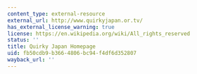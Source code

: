 ```yaml
---
content_type: external-resource
external_url: http://www.quirkyjapan.or.tv/
has_external_license_warning: true
license: https://en.wikipedia.org/wiki/All_rights_reserved
status: ''
title: Quirky Japan Homepage
uid: fb50cdb9-b366-4806-bc94-f4df6d352807
wayback_url: ''
---
```

